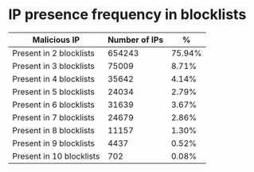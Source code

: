 # IP presence frequency in blocklists
| Malicious IP | Number of IPs | % |
|----|----|----|
| Present in 2 blocklists | 654243 | 75.94% |
| Present in 3 blocklists | 75009 | 8.71% |
| Present in 4 blocklists | 35642 | 4.14% |
| Present in 5 blocklists | 24034 | 2.79% |
| Present in 6 blocklists | 31639 | 3.67% |
| Present in 7 blocklists | 24679 | 2.86% |
| Present in 8 blocklists | 11157 | 1.30% |
| Present in 9 blocklists | 4437 | 0.52% |
| Present in 10 blocklists | 702 | 0.08% |
